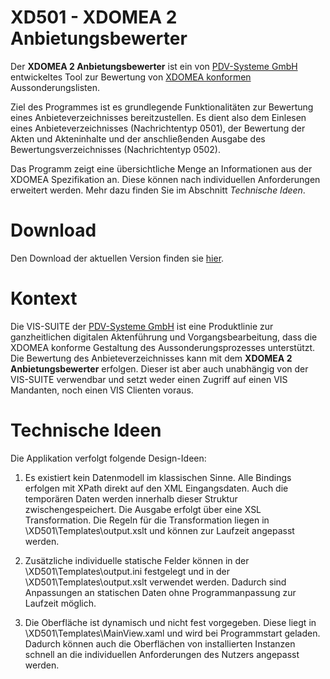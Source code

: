 # XD501 - XDOMEA 2 Anbietungsbewerter
 
Der **XDOMEA 2 Anbietungsbewerter** ist ein von [PDV-Systeme GmbH](https://www.pdv.de/) entwickeltes Tool zur Bewertung von [XDOMEA konformen](http://www.xdomea.de/) Aussonderungslisten.
 
Ziel des Programmes ist es grundlegende Funktionalitäten zur Bewertung eines Anbieteverzeichnisses bereitzustellen. Es dient also dem Einlesen eines Anbieteverzeichnisses (Nachrichtentyp 0501), der Bewertung der Akten und Akteninhalte und der anschließenden Ausgabe des Bewertungsverzeichnisses (Nachrichtentyp 0502).

Das Programm zeigt eine übersichtliche Menge an Informationen aus der XDOMEA Spezifikation an. Diese können nach individuellen Anforderungen erweitert werden. Mehr dazu finden Sie im Abschnitt *Technische Ideen*.
 
# Download

Den Download der aktuellen Version finden sie [hier](https://github.com/MartinWegner/XD501/releases).
 
# Kontext
 
Die VIS-SUITE der [PDV-Systeme GmbH](https://www.pdv.de/) ist eine Produktlinie zur ganzheitlichen digitalen Aktenführung und Vorgangsbearbeitung, dass die XDOMEA konforme
Gestaltung des Aussonderungsprozesses unterstützt. Die Bewertung des Anbieteverzeichnisses kann mit dem **XDOMEA 2 Anbietungsbewerter** erfolgen. Dieser ist aber auch unabhängig von der VIS-SUITE verwendbar und setzt weder einen Zugriff auf einen VIS Mandanten, noch einen VIS Clienten voraus.
 
# Technische Ideen
Die Applikation verfolgt folgende Design-Ideen:

1. Es existiert kein Datenmodell im klassischen Sinne. Alle Bindings erfolgen mit XPath direkt auf den XML Eingangsdaten. Auch die temporären Daten werden innerhalb dieser Struktur zwischengespeichert. Die Ausgabe erfolgt über eine XSL Transformation. Die Regeln für die Transformation liegen in \XD501\Templates\output.xslt und können zur Laufzeit angepasst werden.

1. Zusätzliche individuelle statische Felder können in der \XD501\Templates\output.ini festgelegt und in der \XD501\Templates\output.xslt verwendet werden. Dadurch sind Anpassungen an statischen Daten ohne Programmanpassung zur Laufzeit möglich.

1. Die Oberfläche ist dynamisch und nicht fest vorgegeben. Diese liegt in \XD501\Templates\MainView.xaml und wird bei Programmstart geladen. Dadurch können auch die Oberflächen von installierten Instanzen schnell an die individuellen Anforderungen des Nutzers angepasst werden.

